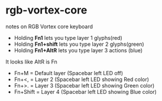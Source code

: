 # rgb-vortex-core
notes on RGB Vortex core keyboard

* Holding **Fn1** lets you type layer 1 glyphs(red)
* Holding **Fn1+shift** lets you type layer 2 glyphs(green)
* Holding **Fn1+AltR** lets you type layer 3 actions (blue)

It looks like AltR is Fn

* Fn+M = Default layer (Spacebar left LED off)
* Fn+<, = Layer 2 (Spacebar left LED showing Red color)
* Fn+>. = Layer 3 (Spacebar left LED showing Green color)
* Fn+Shift = Layer 4 (Spacebar left LED showing Blue color)
